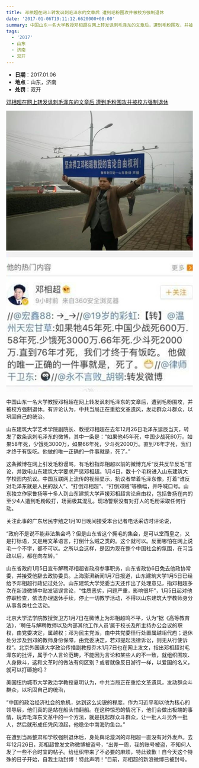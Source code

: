 ```yaml
---
title: 邓相超在网上转发讽刺毛泽东的文章后 遭到毛粉围攻并被校方强制退休
date: '2017-01-06T19:11:12.6620000+08:00'
summary: 中国山东一名大学教授邓相超在网上转发讽刺毛泽东的文章后，遭到毛粉围攻，并被校方强制退休
tags:
  - '2017'
  - 山东
  - 济南
  - 双开
---
```

* **日期**：2017.01.06
* **地点**：山东，济南
* **处罚**：双开

[邓相超在网上转发讽刺毛泽东的文章后 遭到毛粉围攻并被校方强制退休](https://www.rfa.org/mandarin/yataibaodao/zhengzhi/yl-01102017101853.html)

![邓相超在网上转发讽刺毛泽东的文章后 遭到毛粉围攻并被校方强制退休](/images/uploads/2017-1-6-邓相超处罚.png)
![邓相超在网上转发讽刺毛泽东的文章后 遭到毛粉围攻并被校方强制退休](/images/uploads/2017-1-6-邓相超言论.jpg)

中国山东一名大学教授邓相超在网上转发讽刺毛泽东的文章后，遭到毛粉围攻，并被校方强制退休。有评论认为，中共当局正在重拾文革遗风，发动群众斗群众，以巩固自己的统治。

山东建筑大学艺术学院副院长、教授邓相超在去年12月26日毛泽东诞辰当天，转发了数条讽刺毛泽东的微博，其中一条是：“如果他45年死，中国少战死60万。如果58年死，少饿死3000万，如果66年死，少斗死2000万。直到76年才死，我们才终于有饭吃。他做的唯一正确的一件事就是，死了。”

这条微博在网上引发毛粉谩骂，有毛粉指邓相超以前的微博充斥“反共反华反毛”言论，并致电山东建筑大学要求严惩邓相超。1月4日，数十个毛粉进入山东建筑大学校园内抗议。中国互联网上流传的视频显示，抗议者举着毛泽东像，打着“谁反对毛泽东就是人民的敌人”、“打倒邓相超”、“打倒邓贼”等横幅，并呼喊口号。山东独立作家鲁扬等十多人到山东建筑大学声援邓相超言论自由权，包括鲁扬在内的至少4人遭到毛粉殴打，场面极其混乱。现场警察没有对打人的毛粉采取任何行动。

关注此事的广东居民李勉之1月10日晚间接受本台记者电话采访时评论说，

“政府不是说不能非法集会吗？但是山东省这个拥毛的集会，是可以堂而皇之，又是打标语，又是用文革语言，打倒什么贼之类的。这个就可以。反而哪怕在网上说毛一个不字，都不可以。之所以会这样，是因为现在整个中国社会的氛围，在习当政以后，都在向左转。”

山东省政府1月5日宣布解聘邓相超省政府参事职务，山东省政协6日免去他政协常委，并接受他辞去政协委员。上海澎湃新闻1月7日报道，山东建筑大学1月5日已经给予邓相超行政记过处分。山东建筑大学党委当天还作出了处理意见，指邓相超多次在新浪微博中贴发错误言论，“性质恶劣，问题严重，影响很坏”，1月5日起对他停职检查，依法办理退休手续，停止一切教学活动，不得以山东建筑大学教师身分从事各类社会活动。

北京大学法学院教授贺卫方1月7日在微博上为邓相超鸣不平，认为“据《高等教育法》，‘聘任与解聘教师以及内部其他工作人员’属于校长及所主持办公会议的职权，由党委决定，属越权；邓为民主党派，由中共党委径行处置属越俎代庖；退休处分涉及到邓的教师身份保障，由党委决定，若邓提起法律诉讼，则无从行使诉权”。北京外国语大学政治传播副教授乔木1月7日也在网上发文，指出邓相超对毛泽东的批评，属于个人言论范畴，不能因为言论和某些人的不一致，就组织围攻、人身揪斗，这和文革时的做法有何区别？或者就像反日游行一样，以爱国的名义，就可以打砸抢吗？

美国纽约城市大学政治学教授夏明认为，中共当局正在重拾文革遗风，发动群众斗群众，以巩固自己的统治，

“中国的政治经济社会的危机，达到这么尖锐的程度。作为习近平和以他为核心的领导层，他们真的是站在船头怕翻船。在这种惊恐的情况下，他们会做出极端的事情，玩弄毛泽东文革中的一个方法，就是挑起群众斗群众，让一批人斗另外一批人，然后就形成任凭风浪起，他稳坐中南海钓鱼台。”

在遭到当局整肃和学校强制退休后，身处舆论漩涡的邓相超一直没有对外发声。去年12月26日，邓相超曾发文称微博被盗号，“出差一周，我的账号被盗，不知何人发了一些不合时宜的帖子。给组织带来了不必要的麻烦，特此致歉！自今天这个特殊的日子开始，自我主动封博！特此声明！”目前，邓相超的新浪微博已被封号。